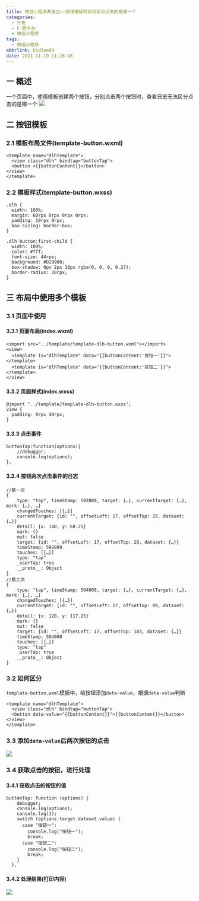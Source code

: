 ```yaml
---
title: 微信小程序开发之——使用模板时如何区分点击的是哪一个
categories:
  - 开发
  - F-跨平台
  - 微信小程序
tags:
  - 微信小程序
abbrlink: b1d3ae89
date: 2021-11-19 11:16:18
---
```

## 一 概述

一个页面中，使用模板创建两个按钮，分别点击两个按钮时，查看日志无法区分点击的是哪一个
![][1]

<!--more-->

## 二 按钮模板

### 2.1 模板布局文件(template-button.wxml)

```
<template name="dlhTemplate">
  <view class="dlh" bindtap="buttonTap">
  <button >{{buttonContent}}</button>
</view>
</template>
```

### 2.2 模板样式(template-button.wxss)

```
.dlh {
  width: 100%;
  margin: 60rpx 0rpx 0rpx 0rpx;
  padding: 10rpx 0rpx;
  box-sizing: border-box;
}

.dlh button:first-child {
  width: 100%;
  color: #fff;
  font-size: 44rpx;
  background: #D19900;
  box-shadow: 0px 2px 10px rgba(0, 0, 0, 0.27);
  border-radius: 20rpx;
}
```

## 三 布局中使用多个模板

### 3.1 页面中使用

#### 3.3.1 页面布局(index.wxml)

```
<import src="../template/template-dlh-button.wxml"></import>
<view>
  <template is="dlhTemplate" data="{{buttonContent:'按钮一'}}"></template>
  <template is="dlhTemplate" data="{{buttonContent:'按钮二'}}"></template>
</view>
```

#### 3.3.2 页面样式(index.wxss)

```
@import "../template/template-dlh-button.wxss";
view {
  padding: 0rpx 40rpx;
}
```

#### 3.3.3 点击事件

```
buttonTap:function(options){
    //debugger;
    console.log(options);
},
```

#### 3.3.4 按钮两次点击事件的日志

```
//第一次
{
	type: "tap", timeStamp: 592889, target: {…}, currentTarget: {…}, mark: {…}, …}
	changedTouches: [{…}]
	currentTarget: {id: "", offsetLeft: 17, offsetTop: 25, dataset: {…}}
	detail: {x: 140, y: 60.25}
	mark: {}
	mut: false
	target: {id: "", offsetLeft: 17, offsetTop: 29, dataset: {…}}
	timeStamp: 592889
	touches: [{…}]
	type: "tap"
	_userTap: true
	__proto__: Object
}
//第二次
{
	type: "tap", timeStamp: 594008, target: {…}, currentTarget: {…}, mark: {…}, …}
	changedTouches: [{…}]
	currentTarget: {id: "", offsetLeft: 17, offsetTop: 99, dataset: {…}}
	detail: {x: 120, y: 117.25}
	mark: {}
	mut: false
	target: {id: "", offsetLeft: 17, offsetTop: 103, dataset: {…}}
	timeStamp: 594008
	touches: [{…}]
	type: "tap"
	_userTap: true
	__proto__: Object
}	
```

### 3.2 如何区分

`template-button.wxml`模板中，给按钮添加`data-value`，根据`data-value`判断

```
<template name="dlhTemplate">
  <view class="dlh" bindtap="buttonTap">
  <button data-value="{{buttonContent}}">{{buttonContent}}</button>
</view>
</template>
```

### 3.3 添加`data-value`后两次按钮的点击
![][2]

### 3.4 获取点击的按钮，进行处理

#### 3.4.1 获取点击的按钮的值

```
buttonTap: function (options) {
    debugger;
    console.log(options);
    console.log(1);
    switch (options.target.dataset.value) {
      case "按钮一":
        console.log("按钮一");
        break;
      case "按钮二":
        console.log("按钮二");
        break;
    }
  },
```

#### 3.4.2 处理结果(打印内容)
![][3]


[1]:https://cdn.staticaly.com/gh/PGzxc/CDN/master/blog-wechat/wechat-template-button-click-log.png
[2]:https://cdn.staticaly.com/gh/PGzxc/CDN/master/blog-wechat/wechat-template-button-data-value-log.png
[3]:https://cdn.staticaly.com/gh/PGzxc/CDN/master/blog-wechat/wechat-template-button-click-result.png

